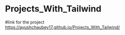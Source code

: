 # Projects_With_Tailwind
#link for the project
https://ayushchaubey17.github.io/Projects_With_Tailwind/
